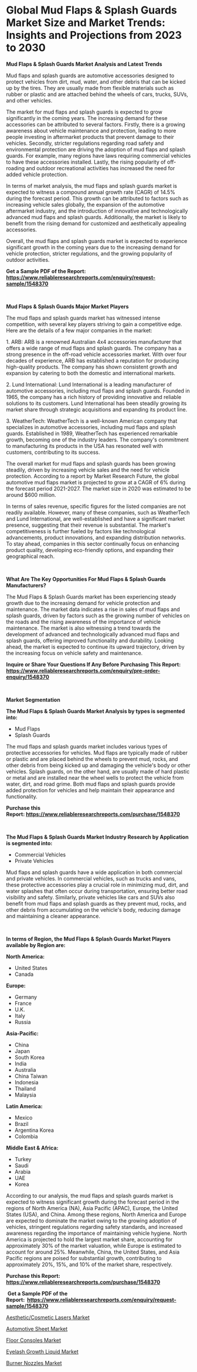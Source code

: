 <p><h1>Global Mud Flaps & Splash Guards Market Size and Market Trends: Insights and Projections from 2023 to 2030</h1></p><p><strong>Mud Flaps & Splash Guards Market Analysis and Latest Trends</strong></p>
<p><p>Mud flaps and splash guards are automotive accessories designed to protect vehicles from dirt, mud, water, and other debris that can be kicked up by the tires. They are usually made from flexible materials such as rubber or plastic and are attached behind the wheels of cars, trucks, SUVs, and other vehicles.</p><p>The market for mud flaps and splash guards is expected to grow significantly in the coming years. The increasing demand for these accessories can be attributed to several factors. Firstly, there is a growing awareness about vehicle maintenance and protection, leading to more people investing in aftermarket products that prevent damage to their vehicles. Secondly, stricter regulations regarding road safety and environmental protection are driving the adoption of mud flaps and splash guards. For example, many regions have laws requiring commercial vehicles to have these accessories installed. Lastly, the rising popularity of off-roading and outdoor recreational activities has increased the need for added vehicle protection.</p><p>In terms of market analysis, the mud flaps and splash guards market is expected to witness a compound annual growth rate (CAGR) of 14.5% during the forecast period. This growth can be attributed to factors such as increasing vehicle sales globally, the expansion of the automotive aftermarket industry, and the introduction of innovative and technologically advanced mud flaps and splash guards. Additionally, the market is likely to benefit from the rising demand for customized and aesthetically appealing accessories.</p><p>Overall, the mud flaps and splash guards market is expected to experience significant growth in the coming years due to the increasing demand for vehicle protection, stricter regulations, and the growing popularity of outdoor activities.</p></p>
<p><strong>Get a Sample PDF of the Report:&nbsp; <a href="https://www.reliableresearchreports.com/enquiry/request-sample/1548370">https://www.reliableresearchreports.com/enquiry/request-sample/1548370</a></strong></p>
<p>&nbsp;</p>
<p><strong>Mud Flaps & Splash Guards Major Market Players</strong></p>
<p><p>The mud flaps and splash guards market has witnessed intense competition, with several key players striving to gain a competitive edge. Here are the details of a few major companies in the market:</p><p>1. ARB: ARB is a renowned Australian 4x4 accessories manufacturer that offers a wide range of mud flaps and splash guards. The company has a strong presence in the off-road vehicle accessories market. With over four decades of experience, ARB has established a reputation for producing high-quality products. The company has shown consistent growth and expansion by catering to both the domestic and international markets.</p><p>2. Lund International: Lund International is a leading manufacturer of automotive accessories, including mud flaps and splash guards. Founded in 1965, the company has a rich history of providing innovative and reliable solutions to its customers. Lund International has been steadily growing its market share through strategic acquisitions and expanding its product line.</p><p>3. WeatherTech: WeatherTech is a well-known American company that specializes in automotive accessories, including mud flaps and splash guards. Established in 1989, WeatherTech has experienced remarkable growth, becoming one of the industry leaders. The company's commitment to manufacturing its products in the USA has resonated well with customers, contributing to its success.</p><p>The overall market for mud flaps and splash guards has been growing steadily, driven by increasing vehicle sales and the need for vehicle protection. According to a report by Market Research Future, the global automotive mud flaps market is projected to grow at a CAGR of 6% during the forecast period 2021-2027. The market size in 2020 was estimated to be around $600 million.</p><p>In terms of sales revenue, specific figures for the listed companies are not readily available. However, many of these companies, such as WeatherTech and Lund International, are well-established and have a significant market presence, suggesting that their revenue is substantial. The market's competitiveness is further fueled by factors like technological advancements, product innovations, and expanding distribution networks. To stay ahead, companies in this sector continually focus on enhancing product quality, developing eco-friendly options, and expanding their geographical reach.</p></p>
<p>&nbsp;</p>
<p><strong>What Are The Key Opportunities For Mud Flaps & Splash Guards Manufacturers?</strong></p>
<p><p>The Mud Flaps & Splash Guards market has been experiencing steady growth due to the increasing demand for vehicle protection and maintenance. The market data indicates a rise in sales of mud flaps and splash guards, driven by factors such as the growing number of vehicles on the roads and the rising awareness of the importance of vehicle maintenance. The market is also witnessing a trend towards the development of advanced and technologically advanced mud flaps and splash guards, offering improved functionality and durability. Looking ahead, the market is expected to continue its upward trajectory, driven by the increasing focus on vehicle safety and maintenance.</p></p>
<p><strong>Inquire or Share Your Questions If Any Before Purchasing This Report: <a href="https://www.reliableresearchreports.com/enquiry/pre-order-enquiry/1548370">https://www.reliableresearchreports.com/enquiry/pre-order-enquiry/1548370</a></strong></p>
<p>&nbsp;</p>
<p><strong>Market Segmentation</strong></p>
<p><strong>The Mud Flaps & Splash Guards Market Analysis by types is segmented into:</strong></p>
<p><ul><li>Mud Flaps</li><li>Splash Guards</li></ul></p>
<p><p>The mud flaps and splash guards market includes various types of protective accessories for vehicles. Mud flaps are typically made of rubber or plastic and are placed behind the wheels to prevent mud, rocks, and other debris from being kicked up and damaging the vehicle's body or other vehicles. Splash guards, on the other hand, are usually made of hard plastic or metal and are installed near the wheel wells to protect the vehicle from water, dirt, and road grime. Both mud flaps and splash guards provide added protection for vehicles and help maintain their appearance and functionality.</p></p>
<p><strong>Purchase this Report:&nbsp;<a href="https://www.reliableresearchreports.com/purchase/1548370">https://www.reliableresearchreports.com/purchase/1548370</a></strong></p>
<p>&nbsp;</p>
<p><strong>The Mud Flaps & Splash Guards Market Industry Research by Application is segmented into:</strong></p>
<p><ul><li>Commercial Vehicles</li><li>Private Vehicles</li></ul></p>
<p><p>Mud flaps and splash guards have a wide application in both commercial and private vehicles. In commercial vehicles, such as trucks and vans, these protective accessories play a crucial role in minimizing mud, dirt, and water splashes that often occur during transportation, ensuring better road visibility and safety. Similarly, private vehicles like cars and SUVs also benefit from mud flaps and splash guards as they prevent mud, rocks, and other debris from accumulating on the vehicle's body, reducing damage and maintaining a cleaner appearance.</p></p>
<p>&nbsp;</p>
<p><strong>In terms of Region, the Mud Flaps & Splash Guards Market Players available by Region are:</strong></p>
<p>
    <p> <strong> North America: </strong>
        <ul>
            <li>United States</li>
            <li>Canada</li>
        </ul>
        </p> 
    <p> <strong> Europe: </strong>
        <ul>
            <li>Germany</li>
            <li>France</li>
            <li>U.K.</li>
            <li>Italy</li>
            <li>Russia</li>
        </ul>
        </p> 
    <p> <strong> Asia-Pacific: </strong>
        <ul>
            <li>China</li>
            <li>Japan</li>
            <li>South Korea</li>
            <li>India</li>
            <li>Australia</li>
            <li>China Taiwan</li>
            <li>Indonesia</li>
            <li>Thailand</li>
            <li>Malaysia</li>
        </ul>
        </p> 
    <p> <strong> Latin America: </strong>
        <ul>
            <li>Mexico</li>
            <li>Brazil</li>
            <li>Argentina Korea</li>
            <li>Colombia</li>
        </ul>
        </p> 
    <p> <strong> Middle East & Africa: </strong>
        <ul>
            <li>Turkey</li>
            <li>Saudi</li>
            <li>Arabia</li>
            <li>UAE</li>
            <li>Korea</li>
        </ul>
    </p>
    </p>
<p><p>According to our analysis, the mud flaps and splash guards market is expected to witness significant growth during the forecast period in the regions of North America (NA), Asia Pacific (APAC), Europe, the United States (USA), and China. Among these regions, North America and Europe are expected to dominate the market owing to the growing adoption of vehicles, stringent regulations regarding safety standards, and increased awareness regarding the importance of maintaining vehicle hygiene. North America is projected to hold the largest market share, accounting for approximately 30% of the market valuation, while Europe is estimated to account for around 25%. Meanwhile, China, the United States, and Asia Pacific regions are poised for substantial growth, contributing to approximately 20%, 15%, and 10% of the market share, respectively.</p></p>
<p><strong>Purchase this Report: <a href="https://www.reliableresearchreports.com/purchase/1548370">https://www.reliableresearchreports.com/purchase/1548370</a></strong></p>
<p>&nbsp;<strong>Get a Sample PDF of the Report:&nbsp;&nbsp;<a href="https://www.reliableresearchreports.com/enquiry/request-sample/1548370">https://www.reliableresearchreports.com/enquiry/request-sample/1548370</a></strong></p>
<p><strong></strong></p>
<p><p><a href="https://www.linkedin.com/pulse/aestheticcosmetic-lasers-market-challenges-opportunities-q0ayc/">Aesthetic/Cosmetic Lasers Market</a></p><p><a href="https://github.com/aasishrp01/Market-Research-Report-List-1/blob/main/automotive-sheet-market.md">Automotive Sheet Market</a></p><p><a href="https://github.com/Paul14Anderson63/Market-Research-Report-List-1/blob/main/floor-consoles-market.md">Floor Consoles Market</a></p><p><a href="https://medium.com/@v25590012/analyzing-eyelash-growth-liquid-market-global-industry-perspective-and-forecast-2023-to-2030-f8c46b07292c">Eyelash Growth Liquid Market</a></p><p><a href="https://www.linkedin.com/pulse/burner-nozzles-market-size-growth-forecast-from-2023--axmxc/">Burner Nozzles Market</a></p></p>